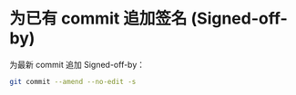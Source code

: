 # 为已有 commit 追加签名 (Signed-off-by)

为最新 commit 追加 Signed-off-by：

```bash
git commit --amend --no-edit -s
```
